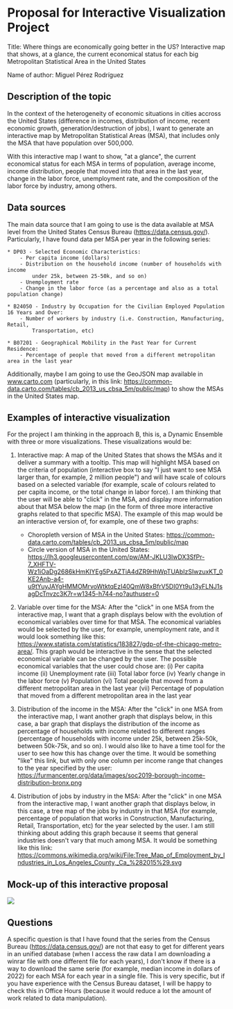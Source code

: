 # Proposal for Interactive Visualization Project

Title: Where things are economically going better in the US? Interactive map that shows, at a glance,
    the current economical status for each big Metropolitan Statistical Area in the United States

Name of author: Miguel Pérez Rodríguez

## Description of the topic

 In the context of the heterogeneity of economic situations in cities accross 
    the United States (difference in incomes, distribution of income, recent economic 
    growth, generation/destruction of jobs), I want to generate an interactive map
     by Metropolitan Statistical Areas (MSA), that includes only the MSA
    that have population over 500,000. 
    
With this interactive map I want to
    show, "at a glance", the current economical status for each MSA in terms of population,
    average income, income distribution, people that moved into that area in the last year,
    change in the labor force, unemployment rate, and the composition of the labor 
    force by industry, among others.

## Data sources

The main data source that I am going to use is the data available at MSA
    level from the United States Census Bureau (https://data.census.gov/). Particularly,
    I have found data per MSA per year in the following series:

    * DP03 - Selected Economic Characteristics:
        - Per capita income (dollars)
        - Distribution on the household income (number of households with income
            under 25k, between 25-50k, and so on)
        - Unemployment rate
        - Change in the labor force (as a percentage and also as a total population change)
    
    * B24050 - Industry by Occupation for the Civilian Employed Population 16 Years and Over:
        - Number of workers by industry (i.e. Construction, Manufacturing, Retail, 
            Transportation, etc)
    
    * B07201 - Geographical Mobility in the Past Year for Current Residence:
        - Percentage of people that moved from a different metropolitan area in the last year

Additionally, maybe I am going to use the GeoJSON map available in www.carto.com
    (particularly, in this link: https://common-data.carto.com/tables/cb_2013_us_cbsa_5m/public/map)
    to show the MSAs in the United States map.

## Examples of interactive visualization

For the project I am thinking in the approach B, this is, a Dynamic Ensemble with three
or more visualizations. These visualizations would be:

1) Interactive map: A map of the United States that shows the MSAs and it deliver a summary
    with a tooltip. This map will highlight MSA based on the criteria of population (interactive
    box to say "I just want to see MSA larger than, for example, 2 million people") and will have
    scale of colours based on a selected variable (for example, scale of colours related to per 
    capita income, or the total change in labor force). I am thinking that the user will be able to
    "click" in the MSA, and display more information about that MSA below the map (in the form
    of three more interactive graphs related to that specific MSA). The example of this map would
    be an interactive version of, for example, one of these two graphs:
    * Choropleth version of MSA in the United States: https://common-data.carto.com/tables/cb_2013_us_cbsa_5m/public/map
    * Circle version of MSA in the United States: https://lh3.googleusercontent.com/pw/AM-JKLU3IwDX3SfPr-7_XHFTV-Wz1iOaDg2686kHmKIYEg5PxAZTiA4dZR9HhWpTUAbIzSIwzuxKT_0KE2Anb-a4-u9tYuyJAYgHMMOMrvoWtktqEzI40QmW8xBfrV5DI0Yt9u13yFLNJ1sagDcTnvzc3K7r=w1345-h744-no?authuser=0

2) Variable over time for the MSA: After the "click" in one MSA from the interactive map, I want
    that a graph displays below with the evolution of economical variables over time for that MSA. 
    The economical variables would be selected by the user, for example, unemployment rate, and it
    would look something like this: https://www.statista.com/statistics/183827/gdp-of-the-chicago-metro-area/.
    This graph would be interactive in the sense that the selected economical variable can
    be changed by the user. The possible economical variables that the user could chose are:
        (i) Per capita income
        (ii) Unemployment rate
        (iii) Total labor force
        (iv) Yearly change in the labor force
        (v) Population
        (vi) Total people that moved from a different metropolitan area in the last year
        (vii) Percentage of population that moved from a different metropolitan area in the last year

3) Distribution of the income in the MSA: After the "click" in one MSA from the 
    interactive map, I want another graph that displays below, in this case, a bar graph
    that displays the distribution of the income as percentage of households with income
    related to different ranges (percentage of households with income under 25k, between 25k-50k, 
    between 50k-75k, and so on). I would also like to have a time tool for the user to see how this
    has change over the time. It would be something "like" this link, but with only one column per
    income range that changes to the year specified by the user: 
    https://furmancenter.org/data/images/soc2019-borough-income-distribution-bronx.png

4) Distribution of jobs by industry in the MSA: After the "click" in one MSA from the 
    interactive map, I want another graph that displays below, in this case, a tree
    map of the jobs by industry in that MSA (for example, percentage of population that
    works in Construction, Manufacturing, Retail, Transportation, etc) for the 
    year selected by the user. I am still thinking about adding this graph 
    because it seems that general industries doesn't vary that much among MSA. 
    It would be something like this link: https://commons.wikimedia.org/wiki/File:Tree_Map_of_Employment_by_Industries_in_Los_Angeles_County,_Ca_%282015%29.svg

## Mock-up of this interactive proposal

![](/mock-up_proposal.png?raw=true "")

## Questions

A specific question is that I have found that the series from the Census Bureau
(https://data.census.gov/) are not that easy to get for different years in an unified database
(when I access the raw data I am downloading a winrar file with one different file for each years),
I don't know if there is a way to download the same serie (for example, median income in dollars 
of 2022) for each MSA for each year in a single file. This is very specific, but if you have
experience with the Census Bureau dataset, I will be happy to check this in Office Hours
(because it would reduce a lot the amount of work related to data manipulation).
